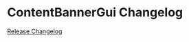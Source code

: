 # ContentBannerGui Changelog

[Release Changelog](https://github.com/spryker/content-banner-gui/releases)
